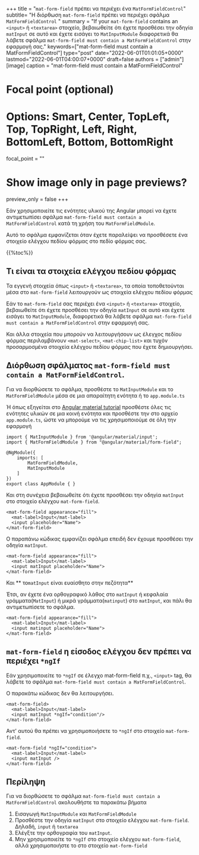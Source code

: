 +++
title   = "`mat-form-field` πρέπει να περιέχει ένα `MatFormFieldControl`"
subtitle= "Η διόρθωση `mat-form-field` πρέπει να περιέχει σφάλμα `MatFormFieldControl` "
summary = "If your `mat-form-field` contains an `<input>` ή `<textarea>` στοιχείο, βεβαιωθείτε ότι έχετε προσθέσει την οδηγία `matInput` σε αυτό και έχετε εισάγει το `MatInputModule` διαφορετικά θα λάβετε σφάλμα `mat-form-field must contain a MatFormFieldControl` στην εφαρμογή σας."
keywords=["mat-form-field must contain a MatFormFieldControl"]
type="post"
date="2022-06-01T01:01:05+0000"
lastmod="2022-06-01T04:00:07+0000"
draft=false
authors = ["admin"]
[image]
  caption = "mat-form-field must contain a MatFormFieldControl"

  # Focal point (optional)
  # Options: Smart, Center, TopLeft, Top, TopRight, Left, Right, BottomLeft, Bottom, BottomRight
  focal_point = ""

  # Show image only in page previews?
  preview_only = false
+++

Εάν χρησιμοποιείτε τις ενότητες υλικού της Angular μπορεί να έχετε αντιμετωπίσει σφάλμα `mat-form-field must contain a MatFormFieldControl` κατά τη χρήση του `MatFormFieldModule`.

Αυτό το σφάλμα εμφανίζεται όταν έχετε παραλείψει να προσθέσετε ένα στοιχείο ελέγχου πεδίου φόρμας στο πεδίο φόρμας σας.

{{%toc%}}

## Τι είναι τα στοιχεία ελέγχου πεδίου φόρμας 

Τα εγγενή στοιχεία όπως `<input>` ή `<textarea>`, τα οποία τοποθετούνται μέσα στο `mat-form-field` λειτουργούν ως στοιχεία ελέγχου πεδίου φόρμας 

Εάν το `mat-form-field` σας περιέχει ένα `<input>` ή `<textarea>` στοιχείο, βεβαιωθείτε ότι έχετε προσθέσει την οδηγία `matInput` σε αυτό και έχετε εισάγει το `MatInputModule`, διαφορετικά θα λάβετε σφάλμα `mat-form-field must contain a MatFormFieldControl` στην εφαρμογή σας.

Και άλλα στοιχεία που μπορούν να λειτουργήσουν ως έλεγχος πεδίου φόρμας περιλαμβάνουν `<mat-select>`, `<mat-chip-list>` και τυχόν προσαρμοσμένα στοιχεία ελέγχου πεδίου φόρμας που έχετε δημιουργήσει.


## Διόρθωση σφάλματος `mat-form-field must contain a MatFormFieldControl`.

Για να διορθώσετε το σφάλμα, προσθέστε το `MatInputModule` και το `MatFormFieldModule` μέσα σε μια απαραίτητη ενότητα ή το `app.module.ts` 

Ή όπως εξηγείται στο [Angular material tutorial](https://www.angularjswiki.com/material/) προσθέστε όλες τις ενότητες υλικών σε μια κοινή ενότητα και προσθέστε την στο αρχείο `app.module.ts`, ώστε να μπορούμε να τις χρησιμοποιούμε σε όλη την εφαρμογή 

```
import { MatInputModule } from '@angular/material/input';
import { MatFormFieldModule } from "@angular/material/form-field";

@NgModule({
    imports: [
        MatFormFieldModule,
        MatInputModule
    ]
})
export class AppModule { }

```

Και στη συνέχεια βεβαιωθείτε ότι έχετε προσθέσει την οδηγία `matInput` στο στοιχείο ελέγχου `mat-form-field`.

```
<mat-form-field appearance="fill">
  <mat-label>Input</mat-label>
  <input placeholder="Name">
</mat-form-field>
```

Ο παραπάνω κώδικας εμφανίζει σφάλμα επειδή δεν έχουμε προσθέσει την οδηγία `matInput`.

```
<mat-form-field appearance="fill">
  <mat-label>Input</mat-label>
  <input matInput placeholder="Name">
</mat-form-field>
```

Και ** το`matInput` είναι ευαίσθητο στην πεζότητα** 

Έτσι, αν έχετε ένα ορθογραφικό λάθος στο `matInput` ή κεφαλαία γράμματα(`MatInput`) ή μικρά γράμματα(`matinput`) στο `matInput`, και πάλι θα αντιμετωπίσετε το σφάλμα.

```
<mat-form-field appearance="fill">
  <mat-label>Input</mat-label>
  <input matinput placeholder="Name">
</mat-form-field>
```

## `mat-form-field` η είσοδος ελέγχου δεν πρέπει να περιέχει `*ngIf`

Εάν χρησιμοποιείτε το `*ngIf` σε έλεγχο mat-form-field π.χ., `<input>` tag, θα λάβετε το σφάλμα `mat-form-field must contain a MatFormFieldControl`.

Ο παρακάτω κώδικας δεν θα λειτουργήσει.

```
<mat-form-field>
  <mat-label>Input</mat-label>
  <input matInput *ngIf="condition"/>
</mat-form-field>
```

Αντ' αυτού θα πρέπει να χρησιμοποιήσετε το `*ngIf` στο στοιχείο `mat-form-field`.

```
<mat-form-field *ngIf="condition">
  <mat-label>Input</mat-label>
  <input matInput />
</mat-form-field>

```

## Περίληψη

Για να διορθώσετε το σφάλμα `mat-form-field must contain a MatFormFieldControl` ακολουθήστε τα παρακάτω βήματα

1. Εισαγωγή `MatInputModule` και `MatFormFieldModule` 
2. Προσθέστε την οδηγία `matInput` στο στοιχείο ελέγχου `mat-form-field`. Δηλαδή, `input` ή `textarea`
3. Ελέγξτε την ορθογραφία του `matInput`.
4. Μην χρησιμοποιείτε το `*ngIf` στο στοιχείο ελέγχου `mat-form-field`, αλλά χρησιμοποιήστε το στο στοιχείο `mat-form-field` 

